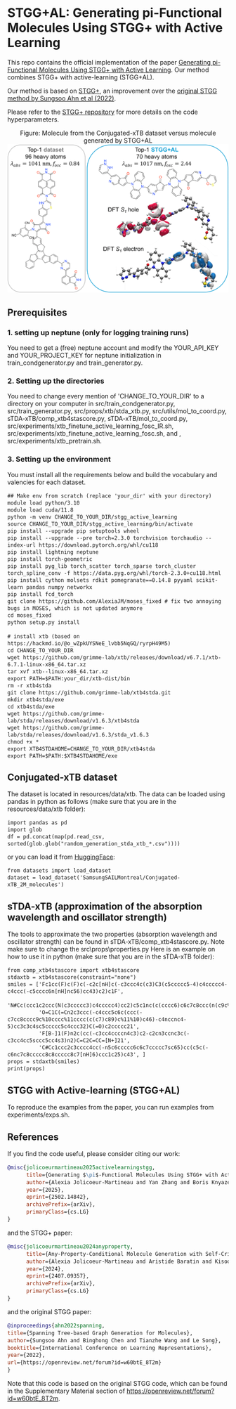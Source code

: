 # STGG+AL: Generating pi-Functional Molecules Using STGG+ with Active Learning

This repo contains the official implementation of the paper [Generating pi-Functional Molecules Using STGG+ with Active Learning](https://arxiv.org/abs/2502.14842). Our method combines STGG+ with active-learning (STGG+AL).

Our method is based on [STGG+](https://arxiv.org/abs/2407.09357), an improvement over the [original STGG method by Sungsoo Ahn et al (2022)](https://openreview.net/forum?id=w60btE_8T2m). 

Please refer to the [STGG+ repository](https://github.com/SamsungSAILMontreal/AnyMolGenCritic) for more details on the code hyperparameters.

<p align="center">
  Figure: Molecule from the Conjugated-xTB dataset versus molecule generated by STGG+AL
  <img src="https://raw.githubusercontent.com/SamsungSAILMontreal/STGG-AL/master/resource/ir_fosc.png" alt="Molecules generated by STGG+AL"  width="800"/> 
</p>

## Prerequisites

### 1. setting up neptune (only for logging training runs)
You need to get a (free) neptune account and modify the YOUR_API_KEY and YOUR_PROJECT_KEY for neptune initialization in train_condgenerator.py and train_generator.py.

### 2. Setting up the directories

You need to change every mention of 'CHANGE_TO_YOUR_DIR' to a directory on your computer in src/train_condgenerator.py, src/train_generator.py, src/props/xtb/stda_xtb.py, src/utils/mol_to_coord.py, sTDA-xTB/comp_xtb4stascore.py, sTDA-xTB/mol_to_coord.py, src/experiments/xtb_finetune_active_learning_fosc_IR.sh, src/experiments/xtb_finetune_active_learning_fosc.sh, and , src/experiments/xtb_pretrain.sh.

### 3. Setting up the environment

You must install all the requirements below and build the vocabulary and valencies for each dataset.

```
## Make env from scratch (replace 'your_dir' with your directory)
module load python/3.10 
module load cuda/11.8
python -m venv CHANGE_TO_YOUR_DIR/stgg_active_learning
source CHANGE_TO_YOUR_DIR/stgg_active_learning/bin/activate
pip install --upgrade pip setuptools wheel
pip install --upgrade --pre torch=2.3.0 torchvision torchaudio --index-url https://download.pytorch.org/whl/cu118
pip install lightning neptune
pip install torch-geometric
pip install pyg_lib torch_scatter torch_sparse torch_cluster torch_spline_conv -f https://data.pyg.org/whl/torch-2.3.0+cu118.html
pip install cython molsets rdkit pomegranate==0.14.8 pyyaml scikit-learn pandas numpy networkx
pip install fcd_torch
git clone https://github.com/AlexiaJM/moses_fixed # fix two annoying bugs in MOSES, which is not updated anymore
cd moses_fixed
python setup.py install

# install xtb (based on https://hackmd.io/@o_wZpkUYSNeE_lvbb5NqGQ/ryrpH49M5)
cd CHANGE_TO_YOUR_DIR
wget https://github.com/grimme-lab/xtb/releases/download/v6.7.1/xtb-6.7.1-linux-x86_64.tar.xz
tar xvf xtb--linux-x86_64.tar.xz
export PATH=$PATH:your_dir/xtb-dist/bin
rm -r xtb4stda
git clone https://github.com/grimme-lab/xtb4stda.git
mkdir xtb4stda/exe
cd xtb4stda/exe
wget https://github.com/grimme-lab/stda/releases/download/v1.6.3/xtb4stda
wget https://github.com/grimme-lab/stda/releases/download/v1.6.3/stda_v1.6.3
chmod +x *
export XTB4STDAHOME=CHANGE_TO_YOUR_DIR/xtb4stda
export PATH=$PATH:$XTB4STDAHOME/exe
```

## Conjugated-xTB dataset

The dataset is located in resources/data/xtb.
The data can be loaded using pandas in python as follows (make sure that you are in the resources/data/xtb folder):
```
import pandas as pd
import glob
df = pd.concat(map(pd.read_csv, sorted(glob.glob("random_generation_stda_xtb_*.csv"))))
```
or you can load it from [HuggingFace](https://huggingface.co/datasets/SamsungSAILMontreal/Conjugated-xTB_2M_molecules):
```
from datasets import load_dataset
dataset = load_dataset('SamsungSAILMontreal/Conjugated-xTB_2M_molecules')
```

## sTDA-xTB (approximation of the absorption wavelength and oscillator strength)

The tools to approximate the two properties (absorption wavelength and oscillator strength) can be found in sTDA-xTB/comp_xtb4stascore.py. Note make sure to change the src\props\properties.py
Here is an example on how to use it in python (make sure that you are in the sTDA-xTB folder):
```
from comp_xtb4stascore import xtb4stascore
stdaxtb = xtb4stascore(constraint="none")
smiles = ['Fc1cc(F)c(F)c(-c2c[nH]c(-c3ccc4c(c3)C3(c5ccccc5-4)c4ccccc4-c4ccc(-c5cccc6n[nH]nc56)cc43)c2)c1F',
          'N#Cc(ccc1c2ccc(N(c3ccccc3)c4ccccc4)cc2)c5c1nc(c(cccc6)c6c7c8ccc(n(c9c%10cccc9)c%11c%10[nH]c%12c%11cccc%12)c7)c8n5',
          'O=C1C(=Cn2c3ccc(-c4ccc5c6c(ccc(-c7cc8cccc9c%10cccc%11cccc(c(c7)c89)c%11%10)c46)-c4nccnc4-5)cc3c3c4sc5ccccc5c4ccc32)C(=O)c2ccccc21',
          'F[B-]1(F)n2c(cc(-c3cc4ccccn4c3)c2-c2cn3ccnc3c(-c3cc4cc5sccc5cc4s3)n2)C=C2C=CC=[N+]21',
          'C#Cc1ccc2c3cccc4cc(-n5c6ccccc6c6c7ccccc7sc65)cc(c5c(-c6nc7c8ccccc8c8ccccc8c7[nH]6)ccc1c25)c43', ]
props = stdaxtb(smiles)
print(props)
```

## STGG with Active-learning (STGG+AL)

To reproduce the examples from the paper, you can run examples from experiments/exps.sh. 

## References

If you find the code useful, please consider citing our work:
```bib
@misc{jolicoeurmartineau2025activelearningstgg,
      title={Generating $\pi$-Functional Molecules Using STGG+ with Active Learning}, 
      author={Alexia Jolicoeur-Martineau and Yan Zhang and Boris Knyazev and Aristide Baratin and Cheng-Hao Liu},
      year={2025},
      eprint={2502.14842},
      archivePrefix={arXiv},
      primaryClass={cs.LG}
}
```

and the STGG+ paper:
```bib
@misc{jolicoeurmartineau2024anyproperty,
      title={Any-Property-Conditional Molecule Generation with Self-Criticism using Spanning Trees}, 
      author={Alexia Jolicoeur-Martineau and Aristide Baratin and Kisoo Kwon and Boris Knyazev and Yan Zhang},
      year={2024},
      eprint={2407.09357},
      archivePrefix={arXiv},
      primaryClass={cs.LG}
}
```

and the original STGG paper:
```bib
@inproceedings{ahn2022spanning,
title={Spanning Tree-based Graph Generation for Molecules},
author={Sungsoo Ahn and Binghong Chen and Tianzhe Wang and Le Song},
booktitle={International Conference on Learning Representations},
year={2022},
url={https://openreview.net/forum?id=w60btE_8T2m}
}
```

Note that this code is based on the original STGG code, which can be found in the Supplementary Material section of https://openreview.net/forum?id=w60btE_8T2m.
